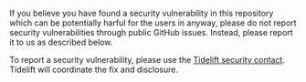 If you believe you have found a security vulnerability in this repository which can be potentially harful for the users in anyway, please do not report security vulnerabilities through public GitHub issues. Instead, please report it to us as described below.

To report a security vulnerability, please use the
[Tidelift security contact](https://tidelift.com/security).
Tidelift will coordinate the fix and disclosure.
